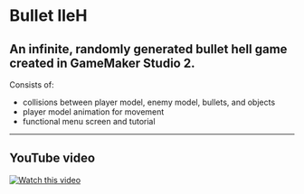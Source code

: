 # Bullet lleH
 An infinite, randomly generated bullet hell game created in GameMaker Studio 2.
 ---
 Consists of:
  - collisions between player model, enemy model, bullets, and objects
  - player model animation for movement
  - functional menu screen and tutorial
---
YouTube video
---
[![Watch this video](https://img.youtube.com/vi/zQ4Dco5x6Z4/0.jpg)](https://www.youtube.com/watch?v=zQ4Dco5x6Z4)
